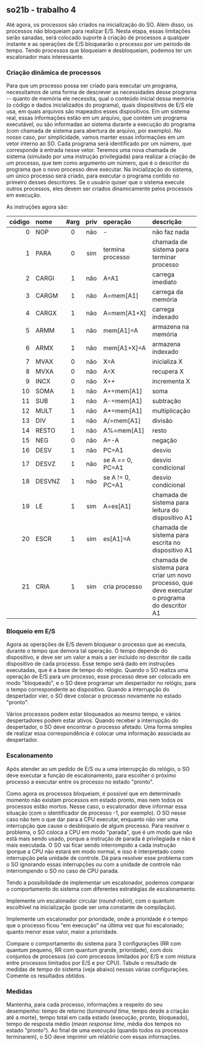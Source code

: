 ## so21b - trabalho 4


Até agora, os processos são criados na inicialização do SO.
Além disso, os processos não bloqueiam para realizar E/S. 
Nesta etapa, essas limitações serão sanadas, será colocado suporte à criação de processos a qualquer instante e as operações de E/S bloquearão o processo por um período de tempo.
Tendo processos que bloqueiam e desbloqueiam, podemos ter um escalonador mais interessante.


### Criação dinâmica de processos

Para que um processo possa ser criado para executar um programa, necessitamos de uma forma de descrever as necessidades desse programa -- quanto de memória ele necessita, qual o conteúdo inicial dessa memória (o código e dados inicializados do programa), quais dispositivos de E/S ele usa, em quais arquivos são mapeados esses dispositivos.
Em um sistema real, essas informações estão em um arquivo, que contém um programa executável, ou são informadas ao sistema durante a execução do programa (com chamada de sistema para abertura de arquivo, por exemplo).
No nosso caso, por simplicidade, vamos manter essas informações em um vetor interno ao SO. Cada programa será identificado por um número, que corresponde à entrada nesse vetor.
Teremos uma nova chamada de sistema (simulado por uma instrução privilegiada) para realizar a criação de um processo, que tem como argumento um número, que é o descritor do programa que o novo processo deve executar.
Na inicialização do sistema, um único processo será criado, para executar o programa contido no primeiro desses descritores.
Se o usuário quiser que o sistema execute outros processos, eles devem ser criados dinamicamente pelos processos em execução.

As instruções agora são:

| código |   nome | #arg | priv | operação         | descrição |
| -----: | :----- | :--: | :--: | :--------        | :-------- |
|      0 | NOP    | 0    | não  | -                | não faz nada |
|      1 | PARA   | 0    | sim  | termina processo | chamada de sistema para terminar processo |
|      2 | CARGI  | 1    | não  | A=A1             | carrega imediato |
|      3 | CARGM  | 1    | não  | A=mem[A1]        | carrega da memória |
|      4 | CARGX  | 1    | não  | A=mem[A1+X]      | carrega indexado |
|      5 | ARMM   | 1    | não  | mem[A1]=A        | armazena na memória |
|      6 | ARMX   | 1    | não  | mem[A1+X]=A      | armazena indexado |
|      7 | MVAX   | 0    | não  | X=A              | inicializa X |
|      8 | MVXA   | 0    | não  | A=X              | recupera X |
|      9 | INCX   | 0    | não  | X++              | incrementa X |
|     10 | SOMA   | 1    | não  | A+=mem[A1]       | soma |
|     11 | SUB    | 1    | não  | A-=mem[A1]       | subtração |
|     12 | MULT   | 1    | não  | A*=mem[A1]       | multiplicação |
|     13 | DIV    | 1    | não  | A/=mem[A1]       | divisão |
|     14 | RESTO  | 1    | não  | A%=mem[A1]       | resto |
|     15 | NEG    | 0    | não  | A=-A             | negação |
|     16 | DESV   | 1    | não  | PC=A1            | desvio |
|     17 | DESVZ  | 1    | não  | se A == 0, PC=A1 | desvio condicional |
|     18 | DESVNZ | 1    | não  | se A != 0, PC=A1 | desvio condicional |
|     19 | LE     | 1    | sim  | A=es[A1]         | chamada de sistema para leitura do dispositivo A1 |
|     20 | ESCR   | 1    | sim  | es[A1]=A         | chamada de sistema para escrita no dispositivo A1 |
|     21 | CRIA   | 1    | sim  | cria processo    | chamada de sistema para criar um novo processo, que deve executar o programa do descritor A1 |


### Bloqueio em E/S

Agora as operações de E/S devem bloquear o processo que as executa, durante o tempo que demora tal operação.
O tempo depende do dispositivo, e deve ser um valor a mais a ser incluido no descritor de cada dispositivo de cada processo.
Esse tempo será dado em instruções executadas, que é a base de tempo do relógio.
Quando o SO realiza uma operação de E/S para um processo, esse processo deve ser colocado em modo "bloqueado", e o SO deve programar um despertador no relógio, para o tempo correspondente ao dispositivo.
Quando a interrupção do despertador vier, o SO deve colocar o processo novamente no estado "pronto".

Vários processos podem estar bloqueados ao mesmo tempo, e vários despertadores podem estar ativos.
Quando receber a interrupção do despertador, o SO deve encontrar o processo afetado.
Uma forma simples de realizar essa correspondência é colocar uma informação associada ao despertador.

### Escalonamento

Após atender ao um pedido de E/S ou a uma interrupção do relógio, o SO deve executar a função de escalonamento, para escolher o próximo processo a executar entre os processo no estado "pronto".

Como agora os processos bloqueiam, é possível que em determinado momento não existam processos em estado pronto, mas nem todos os processos estão mortos. Nesse caso, o escalonador deve informar essa situação (com o identificador de processo -1, por exemplo).
O SO nesse caso não tem o que dar para a CPU executar, enquanto não vier uma interrupção que cause o desbloqueio de algum processo.
Para resolver o problema, o SO coloca a CPU em modo "parada", que é um modo que não está mais sendo usado, porque a instrução de parada é privilegiada e não é mais executada. O SO vai ficar sendo interrompido a cada instrução (porque a CPU não estará em modo normal, e isso é interpretado como interrupção pela unidade de controle. Dá para resolver esse problema com o SO ignorando essas interrupções ou com a unidade de controle não interrompendo o SO no caso de CPU parada.

Tendo a possibilidade de implementar um escalonador, podemos comparar o comportamento do sistema com diferentes estratégias de escalonamento.

Implemente um escalonador circular (*round-robin*), com o quantum escolhível na inicialização (pode ser uma constante de compilação).

Implemente um escalonador por prioridade, onde a prioridade é o tempo que o processo ficou "em execução" na última vez que foi escalonado; quanto menor esse valor, maior a prioridade.

Compare o comportamento do sistema para 3 configurações (RR com quantum pequeno, RR com quantum grande, prioridade), com dois conjuntos de processos (só com processos limitados por E/S e com mistura entre processos limitados por E/S e por CPU). Tabule o resultado de medidas de tempo do sistema (veja abaixo) nessas várias configurações. Comente os resultados obtidos.

### Medidas

Mantenha, para cada processo, informações a respeito do seu desempenho: tempo de retorno (*turnaround time*, tempo desde a criação até a morte), tempo total em cada estado (execução, pronto, bloqueado), tempo de resposta médio (*mean response time*, média dos tempos no estado "pronto").
Ao final de uma execução (quando todos os processos terminarem), o SO deve imprimir um relatório com essas informações.


